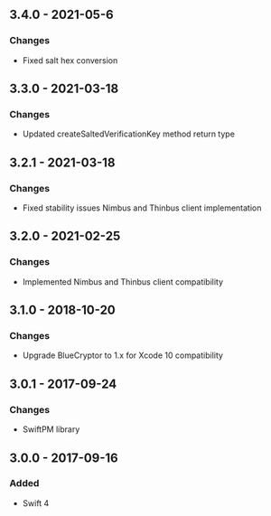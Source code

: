 ## 3.4.0 - 2021-05-6
### Changes
- Fixed salt hex conversion

## 3.3.0 - 2021-03-18
### Changes
- Updated createSaltedVerificationKey method return type

## 3.2.1 - 2021-03-18
### Changes
- Fixed stability issues Nimbus and Thinbus client implementation

## 3.2.0 - 2021-02-25
### Changes
- Implemented Nimbus and Thinbus client compatibility

## 3.1.0 - 2018-10-20
### Changes
- Upgrade BlueCryptor to 1.x for Xcode 10 compatibility

## 3.0.1 - 2017-09-24
### Changes
- SwiftPM library

## 3.0.0 - 2017-09-16
### Added
- Swift 4
